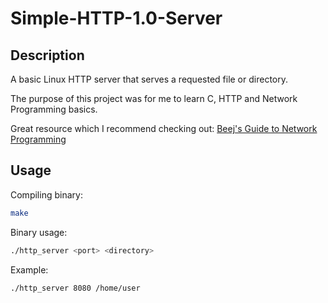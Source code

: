 # Simple-HTTP-1.0-Server

## Description
A basic Linux HTTP server that serves a requested file or directory.

The purpose of this project was for me to learn C, HTTP and Network Programming basics.

Great resource which I recommend checking out: [Beej's Guide to Network Programming](https://beej.us/guide/bgnet/)

## Usage
Compiling binary:

```sh
make
```

Binary usage:

```sh
./http_server <port> <directory>
```

Example:

```sh
./http_server 8080 /home/user
```
